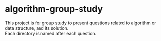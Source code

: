 algorithm-group-study
=====

This project is for group study to present questions related to algorithm or data structure, and its solution.  
Each directory is named after each question. 
